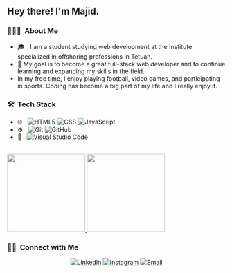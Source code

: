 <h2> Hey there! I'm Majid.</h2>


<h3> 👨🏻‍💻 &nbsp;About Me </h3>

- 🎓 &nbsp; I am a student studying web development at the Institute specialized in offshoring professions in Tetuan.
- 🤔 My goal is to become a great full-stack web developer and to continue learning and expanding my skills in the field.
- In my free time, I enjoy playing football, video games, and participating in sports. Coding has become a big part of my life and I really enjoy it.


<h3> 🛠 &nbsp;Tech Stack</h3>

- 🌐 &nbsp;
  ![HTML5](https://img.shields.io/badge/-HTML5-333333?style=flat&logo=HTML5)
  ![CSS](https://img.shields.io/badge/-CSS-333333?style=flat&logo=CSS3&logoColor=1572B6)
  ![JavaScript](https://img.shields.io/badge/-JavaScript-333333?style=flat&logo=javascript)
- ⚙️ &nbsp;
  ![Git](https://img.shields.io/badge/-Git-333333?style=flat&logo=git)
  ![GitHub](https://img.shields.io/badge/-GitHub-333333?style=flat&logo=github)
- 🔧 &nbsp;
  ![Visual Studio Code](https://img.shields.io/badge/-Visual%20Studio%20Code-333333?style=flat&logo=visual-studio-code&logoColor=007ACC)

<br/>

<a href="https://github.com/MajidALILOUCH">
  <img height="180em" src="https://github-readme-stats.vercel.app/api?username=MajidALILOUCH&theme=buefy&show_icons=true" />
  <img height="180em" src="https://github-readme-stats.vercel.app/api/top-langs/?username=MajidALILOUCH&theme=buefy&layout=compact" />
</a>

<br/>

<h3> 🤝🏻 &nbsp;Connect with Me </h3>

<p align="center">
<a href="https://www.linkedin.com/in/majid-alilouch/"><img alt="LinkedIn" src="https://img.shields.io/badge/LinkedIn-Majid%20Alilouch%20-blue?style=flat-square&logo=linkedin"></a>
<a href="https://www.instagram.com/majid.alilouch/"><img alt="Instagram" src="https://img.shields.io/badge/Instagram-majid.alilouch-blue?style=flat-square&logo=instagram"></a>
<a href="mailto:majidach2001@gmail.com"><img alt="Email" src="https://img.shields.io/badge/Email-majidach2001@gmail.com-blue?style=flat-square&logo=gmail"></a>
</p>
